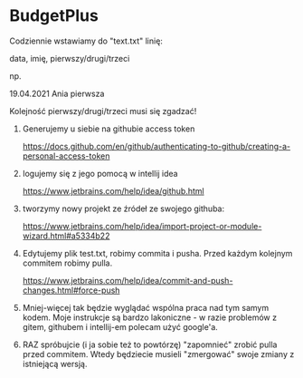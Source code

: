 # BudgetPlus

Codziennie wstawiamy do "text.txt" linię:

data, imię, pierwszy/drugi/trzeci

np.

19.04.2021 Ania pierwsza

Kolejność pierwszy/drugi/trzeci musi się zgadzać!

1. Generujemy u siebie na githubie access token

    https://docs.github.com/en/github/authenticating-to-github/creating-a-personal-access-token

2. logujemy się z jego pomocą w intellij idea
   
   https://www.jetbrains.com/help/idea/github.html
   
3. tworzymy nowy projekt ze źródeł ze swojego githuba:
   
   https://www.jetbrains.com/help/idea/import-project-or-module-wizard.html#a5334b22

4. Edytujemy plik test.txt, robimy commita i pusha. Przed każdym kolejnym commitem robimy pulla.

    https://www.jetbrains.com/help/idea/commit-and-push-changes.html#force-push

5. Mniej-więcej tak będzie wyglądać wspólna praca nad tym samym kodem. Moje instrukcje są bardzo lakoniczne - w razie problemów z gitem, githubem i intellij-em polecam użyć google'a.
6. RAZ spróbujcie (i ja sobie też to powtórzę) "zapomnieć" zrobić pulla przed commitem. Wtedy będziecie musieli "zmergować" swoje zmiany z istniejącą wersją. 